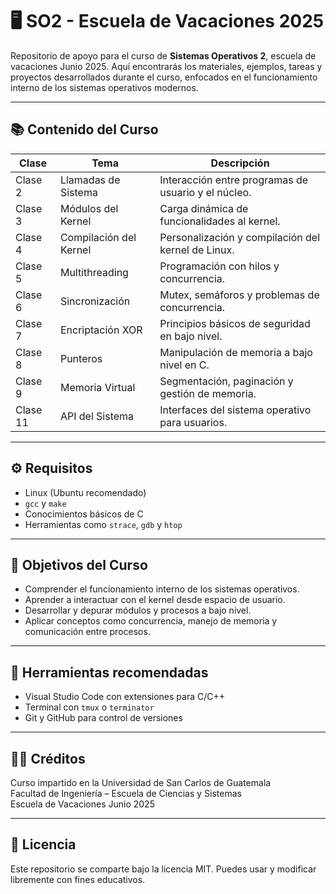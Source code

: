 # 🖥️ SO2 - Escuela de Vacaciones 2025

Repositorio de apoyo para el curso de **Sistemas Operativos 2**, escuela de vacaciones Junio 2025. Aquí encontrarás los materiales, ejemplos, tareas y proyectos desarrollados durante el curso, enfocados en el funcionamiento interno de los sistemas operativos modernos.

---

## 📚 Contenido del Curso

| Clase | Tema | Descripción |
|-------|------|-------------|
| Clase 2 | Llamadas de Sistema | Interacción entre programas de usuario y el núcleo. |
| Clase 3 | Módulos del Kernel | Carga dinámica de funcionalidades al kernel. |
| Clase 4 | Compilación del Kernel | Personalización y compilación del kernel de Linux. |
| Clase 5 | Multithreading | Programación con hilos y concurrencia. |
| Clase 6 | Sincronización | Mutex, semáforos y problemas de concurrencia. |
| Clase 7 | Encriptación XOR | Principios básicos de seguridad en bajo nivel. |
| Clase 8 | Punteros | Manipulación de memoria a bajo nivel en C. |
| Clase 9 | Memoria Virtual | Segmentación, paginación y gestión de memoria. |
| Clase 11 | API del Sistema | Interfaces del sistema operativo para usuarios. |

---

## ⚙️ Requisitos

- Linux (Ubuntu recomendado)
- `gcc` y `make`
- Conocimientos básicos de C
- Herramientas como `strace`, `gdb` y `htop`

---

## 🧠 Objetivos del Curso

- Comprender el funcionamiento interno de los sistemas operativos.
- Aprender a interactuar con el kernel desde espacio de usuario.
- Desarrollar y depurar módulos y procesos a bajo nivel.
- Aplicar conceptos como concurrencia, manejo de memoria y comunicación entre procesos.

---

## 🧰 Herramientas recomendadas

- Visual Studio Code con extensiones para C/C++
- Terminal con `tmux` o `terminator`
- Git y GitHub para control de versiones

---

## 👨‍🏫 Créditos

Curso impartido en la Universidad de San Carlos de Guatemala  
Facultad de Ingeniería – Escuela de Ciencias y Sistemas  
Escuela de Vacaciones Junio 2025

---

## 🧾 Licencia

Este repositorio se comparte bajo la licencia MIT. Puedes usar y modificar libremente con fines educativos.
